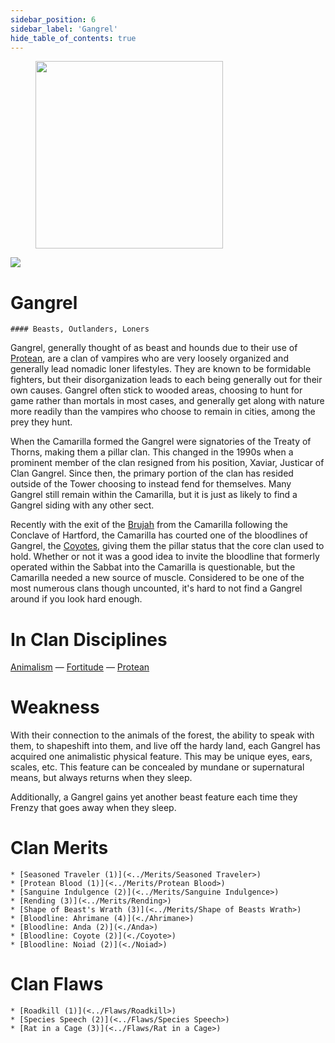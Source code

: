 ```yaml
---
sidebar_position: 6
sidebar_label: 'Gangrel'
hide_table_of_contents: true
---
```

<figure className="float-right-img">
  <img src="/img/vagrant.png" width='300px' />
  <figcaption style={{ fontSize: '0.85em', color: '#666', textAlign: 'center' }}>

  </figcaption>
</figure>

<img src="/img/clanlogos/gangrel.png" className="icon-img" />

# Gangrel
    #### Beasts, Outlanders, Loners

Gangrel, generally thought of as beast and hounds due to their use of [Protean](../Disciplines/Protean), are a clan of vampires who are very loosely organized and generally lead nomadic loner lifestyles. They are known to be formidable fighters, but their disorganization leads to each being generally out for their own causes. Gangrel often stick to wooded areas, choosing to hunt for game rather than mortals in most cases, and generally get along with nature more readily than the vampires who choose to remain in cities, among the prey they hunt.

When the Camarilla formed the Gangrel were signatories of the Treaty of Thorns, making them a pillar clan. This changed in the 1990s when a prominent member of the clan resigned from his position, Xaviar, Justicar of Clan Gangrel. Since then, the primary portion of the clan has resided outside of the Tower choosing to instead fend for themselves. Many Gangrel still remain within the Camarilla, but it is just as likely to find a Gangrel siding with any other sect.

Recently with the exit of the [Brujah](./Brujah) from the Camarilla following the Conclave of Hartford, the Camarilla has courted one of the bloodlines of Gangrel, the [Coyotes](./Coyote), giving them the pillar status that the core clan used to hold. Whether or not it was a good idea to invite the bloodline that formerly operated within the Sabbat into the Camarilla is questionable, but the Camarilla needed a new source of muscle. Considered to be one of the most numerous clans though uncounted, it's hard to not find a Gangrel around if you look hard enough.

# In Clan Disciplines

[Animalism](../Disciplines/Animalism) — [Fortitude](<../Disciplines/Fortitude>) — [Protean](<../Disciplines/Protean>)

# Weakness

With their connection to the animals of the forest, the ability to speak with them, to shapeshift into them, and live off the hardy land, each Gangrel has acquired one animalistic physical feature. This may be unique eyes, ears, scales, etc. This feature can be concealed by mundane or supernatural means, but always returns when they sleep.

Additionally, a Gangrel gains yet another beast feature each time they Frenzy that goes away when they sleep.

# Clan Merits

    * [Seasoned Traveler (1)](<../Merits/Seasoned Traveler>)
    * [Protean Blood (1)](<../Merits/Protean Blood>)
    * [Sanguine Indulgence (2)](<../Merits/Sanguine Indulgence>)
    * [Rending (3)](<../Merits/Rending>)
    * [Shape of Beast's Wrath (3)](<../Merits/Shape of Beasts Wrath>)
    * [Bloodline: Ahrimane (4)](<./Ahrimane>)
    * [Bloodline: Anda (2)](<./Anda>)
    * [Bloodline: Coyote (2)](<./Coyote>)
    * [Bloodline: Noiad (2)](<./Noiad>)

# Clan Flaws

    * [Roadkill (1)](<../Flaws/Roadkill>)
    * [Species Speech (2)](<../Flaws/Species Speech>)
    * [Rat in a Cage (3)](<../Flaws/Rat in a Cage>)
